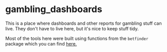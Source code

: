 # gambling_dashboards

This is a place where dashboards and other reports for gambling stuff can live. They don't have to live here, but it's nice to keep stuff tidy.

Most of the tools here were built using functions from the `betfinder` package which you can find [here.](github.com/jimtheflash/betfinder)
